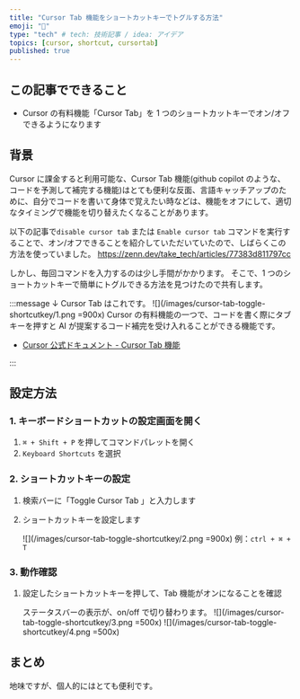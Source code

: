 ```yaml
---
title: "Cursor Tab 機能をショートカットキーでトグルする方法"
emoji: "💭"
type: "tech" # tech: 技術記事 / idea: アイデア
topics: [cursor, shortcut, cursortab]
published: true
---
```


## この記事でできること

-   Cursor の有料機能「Cursor Tab」を 1 つのショートカットキーでオン/オフできるようになります

## 背景

Cursor に課金すると利用可能な、Cursor Tab 機能(github copilot のような、コードを予測して補完する機能)はとても便利な反面、言語キャッチアップのために、自分でコードを書いて身体で覚えたい時などは、機能をオフにして、適切なタイミングで機能を切り替えたくなることがあります。

以下の記事で`disable cursor tab` または `Enable cursor tab` コマンドを実行することで、オン/オフできることを紹介していただいていたので、しばらくこの方法を使っていました。
https://zenn.dev/take_tech/articles/77383d811797cc

しかし、毎回コマンドを入力するのは少し手間がかかります。
そこで、1 つのショートカットキーで簡単にトグルできる方法を見つけたので共有します。

:::message
↓ Cursor Tab はこれです。
![](/images/cursor-tab-toggle-shortcutkey/1.png =900x)
Cursor の有料機能の一つで、コードを書く際にタブキーを押すと AI が提案するコード補完を受け入れることができる機能です。

-   [Cursor 公式ドキュメント - Cursor Tab 機能](https://docs.cursor.com/tab)

:::

## 設定方法

### 1. キーボードショートカットの設定画面を開く

1. `⌘ + Shift + P` を押してコマンドパレットを開く
2. `Keyboard Shortcuts` を選択

### 2. ショートカットキーの設定

1. 検索バーに「Toggle Cursor Tab 」と入力します
2. ショートカットキーを設定します

    ![](/images/cursor-tab-toggle-shortcutkey/2.png =900x)
    例：`ctrl + ⌘ + T`

### 3. 動作確認

1. 設定したショートカットキーを押して、Tab 機能がオンになることを確認

    ステータスバーの表示が、on/off で切り替わります。
    ![](/images/cursor-tab-toggle-shortcutkey/3.png =500x)
    ![](/images/cursor-tab-toggle-shortcutkey/4.png =500x)

## まとめ

地味ですが、個人的にはとても便利です。
